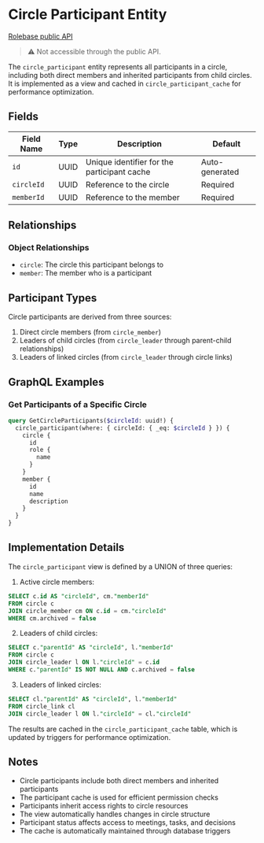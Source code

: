 # Circle Participant Entity

[Rolebase public API](../public-api.md)

> ⚠️ Not accessible through the public API.

The `circle_participant` entity represents all participants in a circle, including both direct members and inherited participants from child circles. It is implemented as a view and cached in `circle_participant_cache` for performance optimization.

## Fields

| Field Name | Type | Description                                 | Default        |
| ---------- | ---- | ------------------------------------------- | -------------- |
| `id`       | UUID | Unique identifier for the participant cache | Auto-generated |
| `circleId` | UUID | Reference to the circle                     | Required       |
| `memberId` | UUID | Reference to the member                     | Required       |

## Relationships

### Object Relationships

- `circle`: The circle this participant belongs to
- `member`: The member who is a participant

## Participant Types

Circle participants are derived from three sources:

1. Direct circle members (from `circle_member`)
2. Leaders of child circles (from `circle_leader` through parent-child relationships)
3. Leaders of linked circles (from `circle_leader` through circle links)

## GraphQL Examples

### Get Participants of a Specific Circle

```graphql
query GetCircleParticipants($circleId: uuid!) {
  circle_participant(where: { circleId: { _eq: $circleId } }) {
    circle {
      id
      role {
        name
      }
    }
    member {
      id
      name
      description
    }
  }
}
```

## Implementation Details

The `circle_participant` view is defined by a UNION of three queries:

1. Active circle members:

```sql
SELECT c.id AS "circleId", cm."memberId"
FROM circle c
JOIN circle_member cm ON c.id = cm."circleId"
WHERE cm.archived = false
```

2. Leaders of child circles:

```sql
SELECT c."parentId" AS "circleId", l."memberId"
FROM circle c
JOIN circle_leader l ON l."circleId" = c.id
WHERE c."parentId" IS NOT NULL AND c.archived = false
```

3. Leaders of linked circles:

```sql
SELECT cl."parentId" AS "circleId", l."memberId"
FROM circle_link cl
JOIN circle_leader l ON l."circleId" = cl."circleId"
```

The results are cached in the `circle_participant_cache` table, which is updated by triggers for performance optimization.

## Notes

- Circle participants include both direct members and inherited participants
- The participant cache is used for efficient permission checks
- Participants inherit access rights to circle resources
- The view automatically handles changes in circle structure
- Participant status affects access to meetings, tasks, and decisions
- The cache is automatically maintained through database triggers
